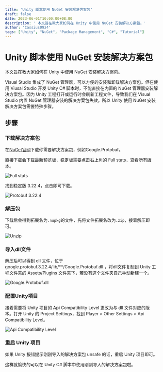 ```yaml
---
title: 'Unity 脚本使用 NuGet 安装解决方案包'
draft: false
date: 2023-06-01T10:00:00+08:00
description: ' 本文旨在教大家如何在 Unity 中使用 NuGet 安装解决方案包。'
author: 'Cassius0924'
tags: ["Unity", "NuGet", "Package Management", "C#", "Tutorial"]
---
```


# Unity 脚本使用 NuGet 安装解决方案包

本文旨在教大家如何在 Unity 中使用 NuGet 安装解决方案包。

Visual Studio 集成了 NuGet 管理器，可以方便的安装和卸载解决方案包。但在使用 Viusal Studio 开发 Unity C# 脚本时，不能直接在内置的 NuGet 管理器安装解决方案包。因为 Unity 工程打开或运行时会刷新工程文件，导致我们在 Visual Studio 内置 NuGet 管理器安装的解决方案包失效。所以 Unity 使用 NuGet 安装解决方案包需要特殊步骤。

## 步骤

### 下载解决方案包

在[NuGet官网](https://www.nuget.org/)下载你需要解决方案包，例如Google.Protobuf。

直接下载会下载最新预览版，稳定版需要点击右上角的 Full stats，查看所有版本。

![Full stats](https://s2.loli.net/2023/05/08/1mRe8FJbMDO3q2i.png)

找到稳定版 3.22.4，点击即可下载。

![Protobuf 3.22.4](https://s2.loli.net/2023/05/08/S8LCYDNglpVZbP7.png)

### 解压包

下载后会得到拓展名为`.nupkg`的文件，先将文件拓展名改为`.zip`，接着解压即可。

![Unzip](https://s2.loli.net/2023/05/08/RvoI35FghtaudVO.png)

### 导入dll文件

解压后可以得到 dll 文件，位于 google.protobuf.3.22.4/lib/**/Google.Protobuf.dll ，将dll文件复制到 Unity 工程文件夹的 Assets/Plugins 文件夹下，若没有这个文件夹自己手动新建一个。

![Google.Protobuf.dll](https://s2.loli.net/2023/05/08/LXITjqHRUPaVSvK.png)

### 配置Unity项目

接着需要将 Unity 项目的 Api Compatibility Level 更改为与 dll 文件对应的版本。打开 Unity 的 Project Settings，找到 Player > Other Settings > Api Compatibility Level。

![Api Compatibility Level](https://s2.loli.net/2023/05/08/BMLFqRVNXmadybo.png)

### 重启 Unity 项目

如果 Unity 报错提示刚刚导入的解决方案包 unsafe 的话，重启 Unity 项目即可。

这样就愉快的可以在 Unity C# 脚本中使用刚刚导入的解决方案包啦。